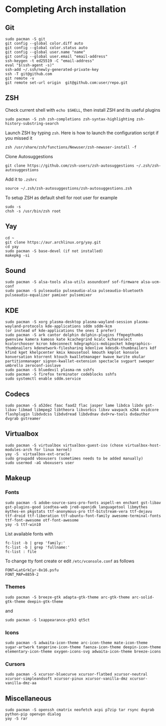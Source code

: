 # Completing Arch installation
## Git
````console
sudo pacman -S git
git config --global color.diff auto
git config --global color.status auto
git config --global user.name "name"
git config --global user.email "email-address"
ssh-keygen -t ed25519 -C "email-address"
eval "$(ssh-agent -s)"
ssh-add ~/.ssh/newly-generated-private-key
ssh -T git@github.com
git remote -v
git remote set-url origin  git@github.com:user/repo.git
````
## ZSH
Check current shell with ``echo $SHELL``, then install ZSH and its useful plugins
````console
sudo pacman -S zsh zsh-completions zsh-syntax-highlighting zsh-history-substring-search
````
Launch ZSH by typing ``zsh``. Here is how to launch the configuration script if you missed it
````console
zsh /usr/share/zsh/functions/Newuser/zsh-newuser-install -f
````
Clone Autosuggestions
````console
git clone https://github.com/zsh-users/zsh-autosuggestions ~/.zsh/zsh-autosuggestions
````
Add it to `.zshrc`
````console
source ~/.zsh/zsh-autosuggestions/zsh-autosuggestions.zsh
````
To setup ZSH as default shell for root user for example
````console
sudo -s
chsh -s /usr/bin/zsh root
````
## Yay
````console
cd ~
git clone https://aur.archlinux.org/yay.git
cd yay
sudo pacman -S base-devel (if not installed)
makepkg -si
````
## Sound
````console
sudo pacman -S alsa-tools alsa-utils asoundconf sof-firmware alsa-ucm-conf
sudo pacman -S pulseaudio pulseaudio-alsa pulseaudio-bluetooth pulseaudio-equalizer pamixer pulsemixer
````
## KDE
````console
sudo pacman -S xorg plasma-desktop plasma-wayland-session plasma-wayland-protocols kde-applications sddm sddm-kcm
(or instead of kde-applications the ones I prefer)
sudo pacman -S ark cantor dolphin dolphin-plugins ffmpegthumbs gwenview kamera kamoso kate kcachegrind kcalc kcharselect kcolorchooser kcron kdeconnect kdegraphics-mobipocket kdegraphics-thumbnailers kdenetwork-filesharing kdenlive kdesdk-thumbnailers kdf kfind kget khelpcenter kmix kmousetool kmouth kmplot konsole konversation ktorrent ktouch kwalletmanager kwave kwrite okular partitionmanager signon-kwallet-extension spectacle svgpart sweeper umbrello zeroconf-ioslave
sudo pacman -S bluedevil plasma-nm sshfs
sudo pacman -S firefox terminator codeblocks sshfs
sudo systemctl enable sddm.service
````
## Codecs
````console
sudo pacman -S a52dec faac faad2 flac jasper lame libdca libdv gst-libav libmad libmpeg2 libtheora libvorbis libxv wavpack x264 xvidcore flashplugin libdvdcss libdvdread libdvdnav dvd+rw-tools dvdauthor dvgrab gstreamer
````
## Virtualbox
````console
sudo pacman -S virtualbox virtualbox-guest-iso (chose virtualbox-host-modules-arch for linux kernel)
yay -S  virtualbox-ext-oracle
sudo groupadd vboxusers (sometimes needs to be added manually)
sudo usermod -aG vboxusers user
````
## Makeup
### Fonts
````console
sudo pacman -S adobe-source-sans-pro-fonts aspell-en enchant gst-libav gst-plugins-good icedtea-web jre8-openjdk languagetool libmythes mythes-en pkgstats ttf-anonymous-pro ttf-bitstream-vera ttf-dejavu ttf-droid ttf-liberation ttf-ubuntu-font-family awesome-terminal-fonts ttf-font-awesome otf-font-awesome
yay -S ttf-win10
````
List available fonts with
````console
fc-list -b | grep 'family:'
fc-list -b | grep 'fullname:'
fc-list : file
````
To change tty font create or edit ``/etc/vconsole.conf`` as follows
````console
FONT=LatGrkCyr-8x16.psfu
FONT_MAP=8859-2
````
### Themes
````console
sudo pacman -S breeze-gtk adapta-gtk-theme arc-gtk-theme arc-solid-gtk-theme deepin-gtk-theme
````
and
````console
sudo pacman -S lxappearance-gtk3 qt5ct
````
### Icons
````console
sudo pacman -S adwaita-icon-theme arc-icon-theme mate-icon-theme sugar-artwork tangerine-icon-theme faenza-icon-theme deepin-icon-theme elementary-icon-theme oxygen-icons-svg adwaita-icon-theme breeze-icons
````
### Cursors
````console
sudo pacman -S xcursor-bluecurve xcursor-flatbed xcursor-neutral xcursor-simpleandsoft xcursor-pinux xcursor-vanilla-dmz xcursor-vanilla-dmz-aa
````
## Miscellaneous
````console
sudo pacman -S openssh cmatrix neofetch acpi p7zip tar rsync dvgrab python-pip openvpn dialog
yay -S rar
````
